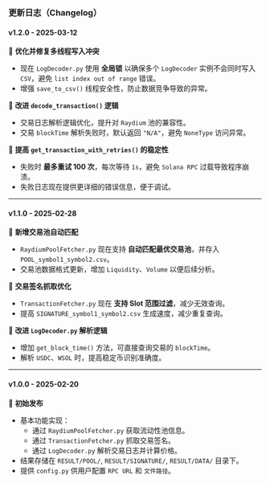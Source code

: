 ### **更新日志（Changelog）**

#### **v1.2.0 - 2025-03-12**

🔹 **优化并修复多线程写入冲突**

- 现在 `LogDecoder.py` 使用 **全局锁** 以确保多个 `LogDecoder` 实例不会同时写入 `CSV`，避免 `list index out of range` 错误。
- 增强 `save_to_csv()` 线程安全性，防止数据竞争导致的异常。

🔹 **改进 `decode_transaction()` 逻辑**

- 交易日志解析逻辑优化，提升对 `Raydium` 池的兼容性。
- 交易 `blockTime` 解析失败时，默认返回 `"N/A"`，避免 `NoneType` 访问异常。

🔹 **提高 `get_transaction_with_retries()` 的稳定性**

- 失败时 **最多重试 100 次**，每次等待 `1s`，避免 `Solana RPC` 过载导致程序崩溃。
- 失败日志现在提供更详细的错误信息，便于调试。

------

#### **v1.1.0 - 2025-02-28**

🔹 **新增交易池自动匹配**

- `RaydiumPoolFetcher.py` 现在支持 **自动匹配最优交易池**，并存入 `POOL_symbol1_symbol2.csv`。
- 交易池数据格式更新，增加 `Liquidity`、`Volume` 以便后续分析。

🔹 **交易签名抓取优化**

- `TransactionFetcher.py` 现在 **支持 Slot 范围过滤**，减少无效查询。
- 提高 `SIGNATURE_symbol1_symbol2.csv` 生成速度，减少重复查询。

🔹 **改进 `LogDecoder.py` 解析逻辑**

- 增加 `get_block_time()` 方法，可直接查询交易的 `blockTime`。
- 解析 `USDC`、`WSOL` 时，提高稳定币识别准确度。

------

#### **v1.0.0 - 2025-02-20**

🚀 **初始发布**

- 基本功能实现：
  - 通过 `RaydiumPoolFetcher.py` 获取流动性池信息。
  - 通过 `TransactionFetcher.py` 抓取交易签名。
  - 通过 `LogDecoder.py` 解析交易日志并计算价格。
- 结果存储在 `RESULT/POOL/`, `RESULT/SIGNATURE/`, `RESULT/DATA/` 目录下。
- 提供 `config.py` 供用户配置 `RPC URL` 和 `文件路径`。
